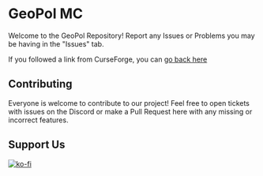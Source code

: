 # GeoPol MC
Welcome to the GeoPol Repository! Report any Issues or Problems you may be having in the "Issues" tab. 

If you followed a link from CurseForge, you can [go back here](https://www.curseforge.com/minecraft/modpacks/geopol)

## Contributing

Everyone is welcome to contribute to our project! Feel free to open tickets with issues on the Discord or make a Pull Request here with any missing or incorrect features.

## Support Us

[![ko-fi](https://ko-fi.com/img/githubbutton_sm.svg)](https://ko-fi.com/B0B7HDTGR)
